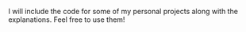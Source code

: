 I will include the code for some of my personal projects along with the explanations.
Feel free to use them!
